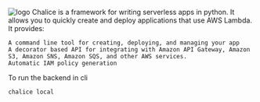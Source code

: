 ![](https://aws.github.io/chalice/_images/chalice-logo-whitespace.png 'logo')
Chalice is a framework for writing serverless apps in python. It allows you to quickly create and deploy applications that use AWS Lambda. It provides:

    A command line tool for creating, deploying, and managing your app
    A decorator based API for integrating with Amazon API Gateway, Amazon S3, Amazon SNS, Amazon SQS, and other AWS services.
    Automatic IAM policy generation

To run the backend in cli

    chalice local